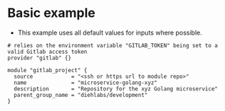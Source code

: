 # Basic example
* This example uses all default values for inputs where possible.
```hcl
# relies on the environment variable "GITLAB_TOKEN" being set to a valid Gitlab access token
provider "gitlab" {}

module "gitlab_project" {
  source            = "<ssh or https url to module repo>"
  name              = "microservice-golang-xyz"
  description       = "Repository for the xyz Golang microservice"
  parent_group_name = "diehlabs/development"
}
```